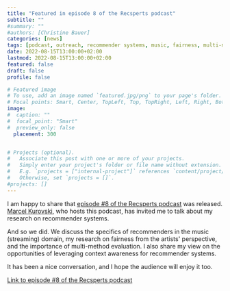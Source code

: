 ```yaml
---
title: "Featured in episode 8 of the Recsperts podcast"
subtitle: ""
#summary: ""
#authors: [Christine Bauer]
categories: [news]
tags: [podcast, outreach, recommender systems, music, fairness, multi-method evaluation]
date: 2022-08-15T13:00:00+02:00
lastmod: 2022-08-15T13:00:00+02:00
featured: false
draft: false
profile: false

# Featured image
# To use, add an image named `featured.jpg/png` to your page's folder.
# Focal points: Smart, Center, TopLeft, Top, TopRight, Left, Right, BottomLeft, Bottom, BottomRight.
image:
#  caption: ""
#  focal_point: "Smart"
#  preview_only: false
  placement: 300


# Projects (optional).
#   Associate this post with one or more of your projects.
#   Simply enter your project's folder or file name without extension.
#   E.g. `projects = ["internal-project"]` references `content/project/deep-learning/index.md`.
#   Otherwise, set `projects = []`.
#projects: []
---
```


I am happy to share that [episode \#8 of the Recsperts podcast](https://www.recsperts.com/episodes/8-music-recommender-systems-fairness-and-evaluation-with-christine-bauer) was released. 
[Marcel Kurovski](https://www.linkedin.com/in/marcel-kurovski/), who hosts this podcast, has invited me to talk about my research on recommender systems.


And so we did. We discuss the specifics of recommenders in the music (streaming) domain, my research on fairness from the artists' perspective, and the importance of multi-method evaluation. I also share my view on the opportunities of leveraging context awareness for recommender systems.

It has been a nice conversation, and I hope the audience will enjoy it too.

[Link to episode \#8 of the Recsperts podcast](https://www.recsperts.com/episodes/8-music-recommender-systems-fairness-and-evaluation-with-christine-bauer)
